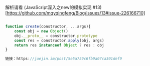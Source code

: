解析请看 (JavaScript深入之new的模拟实现 #13)[https://github.com/mqyqingfeng/Blog/issues/13#issue-226166710]

```js

function create(constructor, ...args){
    const obj = new Object()
    obj.__proto__ = constructor.prototype
    const res = constructor.apply(obj, args)
    return res instanceof Object ? res : obj
}

链接：https://juejin.im/post/5e5a759c6fb9a07ca301def9


```
